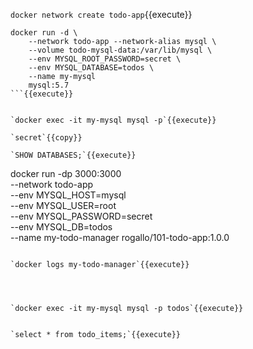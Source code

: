


`docker network create todo-app`{{execute}}

```
docker run -d \
    --network todo-app --network-alias mysql \
    --volume todo-mysql-data:/var/lib/mysql \
    --env MYSQL_ROOT_PASSWORD=secret \
    --env MYSQL_DATABASE=todos \
    --name my-mysql
    mysql:5.7
```{{execute}}


`docker exec -it my-mysql mysql -p`{{execute}}

`secret`{{copy}}

`SHOW DATABASES;`{{execute}}

```
docker run -dp 3000:3000 \
  --network todo-app \
  --env MYSQL_HOST=mysql \
  --env MYSQL_USER=root \
  --env MYSQL_PASSWORD=secret \
  --env MYSQL_DB=todos \
  --name my-todo-manager
  rogallo/101-todo-app:1.0.0
```{{ececute}}

`docker logs my-todo-manager`{{execute}}




`docker exec -it my-mysql mysql -p todos`{{execute}}


`select * from todo_items;`{{execute}}
